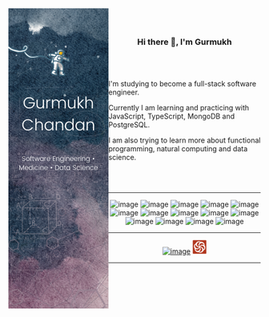 
<img src="https://github.com/gschandan/gschandan/blob/main/vert_banner_1.png?raw=true" align="left" width="200px"></a>
---  
  <br/><br/>
  
<h3 align="center">Hi there 👋, I'm Gurmukh </h3>
<br/><br/>
<!-- ![image]()
 -->
<!-- ![image](https://github-readme-stats.vercel.app/api/top-langs/?username=gschandan) -->
<!-- ![image](https://github-readme-streak-stats.herokuapp.com/?user=gschandan) -->
<!-- ![image](https://github-readme-stats.vercel.app/api?username=gschandan) -->
<!-- ![My GitHub stats](https://github-readme-stats.vercel.app/api?username=gschandan&show_icons=true&theme=react) -->
<p align=left>
I'm studying to become a full-stack software engineer.  
 
Currently I am learning and practicing with JavaScript, TypeScript, MongoDB and PostgreSQL.  
 
I am also trying to learn more about functional programming, natural computing and data science.
</p>  
<br/><br/>  

---  
  
   
        
<div align="center">

 
  
![image](https://img.shields.io/badge/JavaScript-323330?style=for-the-badge&logo=javascript&logoColor=F7DF1E)
![image](https://img.shields.io/badge/TypeScript-007ACC?style=for-the-badge&logo=typescript&logoColor=white)
![image](https://img.shields.io/badge/React-20232A?style=for-the-badge&logo=react&logoColor=61DAFB)
![image](https://img.shields.io/badge/MongoDB-4EA94B?style=for-the-badge&logo=mongodb&logoColor=white)
![image](https://img.shields.io/badge/Node.js-339933?style=for-the-badge&logo=nodedotjs&logoColor=white)
![image](https://img.shields.io/badge/Express.js-000000?style=for-the-badge&logo=express&logoColor=white)
![image](https://img.shields.io/badge/Cypress-17202C?style=for-the-badge&logo=cypress&logoColor=white)
![image](https://img.shields.io/badge/Python-FFD43B?style=for-the-badge&logo=python&logoColor=darkgreen)
![image](https://img.shields.io/badge/Numpy-777BB4?style=for-the-badge&logo=numpy&logoColor=white)
![image](https://img.shields.io/badge/scikit_learn-F7931E?style=for-the-badge&logo=scikit-learn&logoColor=white)
![image](https://img.shields.io/badge/Pandas-2C2D72?style=for-the-badge&logo=pandas&logoColor=white)
![image](https://img.shields.io/badge/Arch_Linux-1793D1?style=for-the-badge&logo=arch-linux&logoColor=white)
![image](https://img.shields.io/badge/Ubuntu-E95420?style=for-the-badge&logo=ubuntu&logoColor=white)
![image](https://img.shields.io/badge/Windows-0078D6?style=for-the-badge&logo=windows&logoColor=white)
<!-- ![image](https://img.shields.io/badge/Jupyter-F37626.svg?&style=for-the-badge&logo=Jupyter&logoColor=white)   -->
<!-- ![image](https://img.shields.io/badge/Insomnia-5849be?style=for-the-badge&logo=Insomnia&logoColor=white) -->
<!-- ![image](https://img.shields.io/badge/Nginx-009639?style=for-the-badge&logo=nginx&logoColor=white) -->
<!-- ![image](https://img.shields.io/badge/React_Router-CA4245?style=for-the-badge&logo=react-router&logoColor=white) -->
<!-- ![image](https://img.shields.io/badge/Jira-0052CC?style=for-the-badge&logo=Jira&logoColor=white) -->
<!-- ![image](https://img.shields.io/badge/Digital_Ocean-0080FF?style=for-the-badge&logo=DigitalOcean&logoColor=white) -->
<!-- ![image](https://img.shields.io/badge/Visual_Studio_Code-0078D4?style=for-the-badge&logo=visual%20studio%20code&logoColor=white)
![image](https://img.shields.io/badge/VIM-%2311AB00.svg?&style=for-the-badge&logo=vim&logoColor=white) -->
</div>

---  

<div align="center">

[![image](https://img.shields.io/badge/LinkedIn-0077B5?style=for-the-badge&logo=linkedin&logoColor=white)](https://www.linkedin.com/gschandan/)
<a href=https://www.codewars.com/users/gschandan><img src=https://raw.githubusercontent.com/codewars/branding/1ff0d44db52ac4a5e3a1c43277dc35f228eb6983/logo.svg  height=28 /></a>
 
 </div>  
 
 ---  
<!--   
![image](https://raw.githubusercontent.com/gschandan/gschandan/ef9d8ce84747ecaab4e4b13189f2aa844958fa82/github-user-contribution.svg)
 -->

